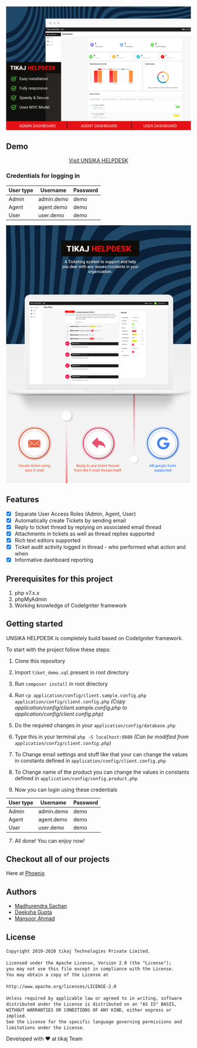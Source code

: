 ![Thumbnail-100](assets/readme/thumbnail.jpg)

## Demo

<div align="center"><a href="http://helpdesktik.unsika.ac.id/">Visit UNSIKA HELPDESK</a></div>

### Credentials for logging in

| User type | Username   | Password |
| --------- | ---------- | -------- |
| Admin     | admin.demo | demo     |
| Agent     | agent.demo | demo     |
| User      | user.demo  | demo     |

![screen-2-100](assets/readme/screen.jpg)

## Features

- [x] Separate User Access Roles (Admin, Agent, User)
- [x] Automatically create Tickets by sending email
- [x] Reply to ticket thread by replying on associated email thread
- [x] Attachments in tickets as well as thread replies supported
- [x] Rich text editors supported
- [x] Ticket audit activity logged in thread - who performed what action and when
- [x] Informative dashboard reporting

## Prerequisites for this project

1. php v7.x.x
2. phpMyAdmin
3. Working knowledge of CodeIgniter framework

## Getting started

UNSIKA HELPDESK is completely build based on CodeIgniter framework.

To start with the project follow these steps:

1. Clone this repository

2. Import `tiket_demo.sql` present in root directory

3. Run `composer install` in root directory

4. Run `cp application/config/client.sample.config.php application/config/client.config.php` _(Copy application/config/client.sample.config.php to application/config/client.config.php)_

5. Do the required changes in your `application/config/database.php`

6. Type this in your terminal `php -S localhost:8080` _(Can be modified from `application/config/client.config.php`)_

7. To Change email settings and stuff like that your can change the values in constants defined in `application/config/client.config.php`

8. To Change name of the product you can change the values in constants defined in `application/config/config.product.php`

9. Now you can login using these credentials

| User type | Username   | Password |
| --------- | ---------- | -------- |
| Admin     | admin.demo | demo     |
| Agent     | agent.demo | demo     |
| User      | user.demo  | demo     |

7. All done! You can enjoy now!

## Checkout all of our projects

Here at [Phoenix](https://lab.tik.co/explore/projects)

## Authors

- [Madhurendra Sachan](https://github.com/m301)
- [Deeksha Gupta](https://github.com/eksha)
- [Mansoor Ahmad](https://github.com/M33P0)

## License

```
Copyright 2019-2020 tikaj Technologies Private Limited.

Licensed under the Apache License, Version 2.0 (the "License");
you may not use this file except in compliance with the License.
You may obtain a copy of the License at

http://www.apache.org/licenses/LICENSE-2.0

Unless required by applicable law or agreed to in writing, software
distributed under the License is distributed on an "AS IS" BASIS,
WITHOUT WARRANTIES OR CONDITIONS OF ANY KIND, either express or implied.
See the License for the specific language governing permissions and
limitations under the License.
```

Developed with :heart: at tikaj Team
